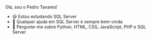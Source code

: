 Olá, sou o Pedro Tavares!

- 😃 Estou estudando SQL Server
- 🤔 Qualquer ajuda em SQL Server é sempre bem-vinda 
- 💬 Pergunte-me sobre Python, HTML, CSS, JavaScript, PHP e SQL Server
